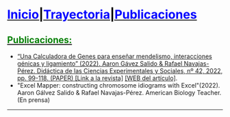 <H1><p><a href="http://ags.aarongs.org/"><span style="color:blue">Inicio</span><span style="color:black">|</span><a href="https://trayectoria.aarongs.org/"><span style="color:blue">Trayectoria</span><span style="color:black">|</span></a><a href="https://AaronGS1999.github.io/aarongs.github.io/Publicaciones.html"><span style="color:blue">Publicaciones</span></p></H1>
<H2><span style="color:green">Publicaciones:</span></H2>
  
- “Una Calculadora de Genes para enseñar mendelismo, interacciones génicas y ligamiento” (2022). Aaron Gávez Salido & Rafael Navajas-Pérez. Didáctica de las Ciencias Experimentales y Sociales, nº 42, 2022, pp. 99-118. (PAPER) [[Link a la revista]](https://ojs.uv.es/index.php/dces/article/view/21008) [[WEB del artículo]](https://calculadoragenes.azurewebsites.net/).
- "Excel Mapper: constructing chromosome idiograms with Excel"(2022). Aaron Gálvez Salido & Rafael Navajas-Pérez. American Biology Teacher. (En prensa)

---
